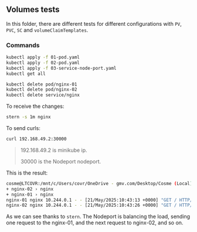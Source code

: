 ## Volumes tests

In this folder, there are different tests for different configurations with `PV`, `PVC`, `SC` and `volumeClaimTemplates`.

### Commands

```sh
kubectl apply -f 01-pod.yaml
kubectl apply -f 02-pod.yaml
kubectl apply -f 03-service-node-port.yaml
kubectl get all
```

```sh
kubectl delete pod/nginx-01
kubectl delete pod/nginx-02
kubectl delete service/nginx
```

To receive the changes:
```sh
stern -s 1m nginx
```

To send curls:
```sh
curl 192.168.49.2:30000
```
> 192.168.49.2 is minikube ip. 
> 
> 30000 is the Nodeport nodeport.

This is the result:
```sh
cosme@LTCOVR:/mnt/c/Users/covr/OneDrive - gmv.com/Desktop/Cosme (Local)/ReactProjects/containers/kubernetes/7-volumes-tests/1-pelado-test$ stern -s 1m nginx
+ nginx-02 › nginx
+ nginx-01 › nginx
nginx-01 nginx 10.244.0.1 - - [21/May/2025:10:43:13 +0000] "GET / HTTP/1.1" 200 20 "-" "curl/7.81.0" "-"
nginx-02 nginx 10.244.0.1 - - [21/May/2025:10:43:26 +0000] "GET / HTTP/1.1" 200 20 "-" "curl/7.81.0" "-"
```
As we can see thanks to `stern`. The Nodeport is balancing the load, sending one request to the nginx-01, and the next request to nginx-02, and so on.